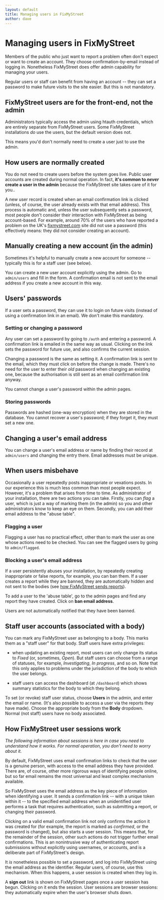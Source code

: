 ```yaml
---
layout: default
title: Managing users in FixMyStreet
author: dave
---
```


# Managing users in FixMyStreet

<p class="lead">Members of the public who just want to report a problem often
don't expect or want to create an account. They choose confirmation-by-email
instead of logging in. Nonetheless FixMyStreet does offer admin capability for
managing your users.</p>

Regular users or staff can benefit from having an account -- they can set a
password to make future visits to the site easier. But this is not mandatory.

## FixMyStreet users are for the front-end, not the admin

Administrators typically access the admin using htauth credentials, which are entirely separate from FixMyStreet users. Some FixMyStreet installations *do* use the users, but the default version does not.

This means you'd don't normally need to create a user just to use the admin. 

## How users are normally created

You do not need to create users before the system goes live. Public user
accounts are created during normal operation. In fact, **it's common to
*never* create a user in the admin** because the FixMyStreet site takes care
of it for you..

A new user record is created when an email confirmation link is clicked
(unless, of course, the user already exists with that email address). This
process is automatic and, unless the user subsequently sets a password, most
people don't consider their interaction with FixMyStreet as being
account-based. For example, around 70% of the users who have reported a
problem on the UK's [fixmystreet.com](http://www.fixmystreet.com) site did not
use a password (this effectively means: they did not consider creating an
account).

## Manually creating a new account (in the admin)

Sometimes it's helpful to manually create a new account for someone --
typically this is for a staff user (see below).

You can create a new user account explicitly using the admin. Go to
`admin/users` and fill in the form. A confirmation email is not sent to the
email address if you create a new account in this way.

## Users' passwords

If a user sets a password, they can use it to login on future visits (instead
of using a confirmation link in an email). We don't make this mandatory. 

### Setting or changing a password

Any user can set a password by going to `/auth` and entering a password. A
confirmation link is emailed in the same way as usual. Clicking on the link
sets the password for future use, and also confirms the current session.

Changing a password is the same as setting it. A confirmation link is sent to
the email, which they must click on before the change is made. There's no need
for the user to enter their *old* password when changing an existing one,
because the authorisation is still sent as an email confirmation link anyway.

You cannot change a user's password within the admin pages.

### Storing passwords

Passwords are hashed (one-way encryption) when they are stored in the
database. You cannot recover a user's password; if they forget it, they must
set a new one.

## Changing a user's email address

You can change a user's email address or name by finding their record at
`admin/users` and changing the entry there. Email addresses must be unique.

## When users misbehave

Occasionally a user repeatedly posts inappropriate or vexations posts. In our
experience this is much less common than most people expect. However, it's a
problem that arises from time to time. As administrator of your installation,
there are two actions you can take. Firstly, you can *flag* a user, which is
just a way of marking them (in the admin) so you and other administrators know
to keep an eye on them. Secondly, you can add their email address to the
"abuse table".

### Flagging a user

Flagging a user has no practical effect, other than to mark the user as one
whose actions need to be checked. You can see the flagged users by going to
`admin/flagged`.

### Blocking a user's email address

If a user persistently abuses your installation, by repeatedly creating
inappropriate or false reports, for example, you can ban them. If a user
creates a report while they are banned, they are automatically hidden and not
sent to the bodies (see [how FixMyStreet sends
reports](/customising/send_reports)).

To add a user to the 'abuse table', go to the admin pages and find any report
they have created. Click on **ban email address**.

Users are not automatically notified that they have been banned.

## Staff user accounts (associated with a body)

You can mark any FixMyStreet user as belonging to a body. This marks them as a
"staff user" for that body. Staff users have extra privileges:

* when updating an existing report, most users can only change its status to
  *Fixed* (or, sometimes, *Open*). But staff users can choose from a range of
  statuses, for example, *Investigating*, *In progress*, and so on. Note that
  this only applies to problems under the jurisdiction of the body to which
  the user belongs.

* staff users can access the dashboard (at `/dashboard`) which shows summary
  statistics for the body to which they belong.

To set (or revoke) staff user status, choose **Users** in the admin, and enter
the email or name. (It's also possible to access a user via the reports they
have made). Choose the appropriate body from the **Body** dropdown. Normal
(not staff) users have no body associated.

## How FixMyStreet user sessions work

*The following information about sessions is here in case you need to
understand how it works. For normal operation, you don't need to worry about
it.*

By default, FixMyStreet uses email confirmation links to check that the user
is a genuine person, with access to the email address they have provided.
There are, of course, other more rigorous ways of identifying people online,
but so far email remains the most universal and least complex mechanism
available.

So FixMyStreet uses the email address as the key piece of information when
identifying a user. It sends a confirmation link -- with a unique token within
it -- to the specified email address when an unidentified user performs a task
that requires authentication, such as submitting a report, or changing their
password.

Clicking on a valid email confirmation link not only confirms the action it
was created for (for example, the report is marked as *confirmed*, or the
password is changed), but also starts a user session. This means that, for the
remainder of the session, other such actions do not trigger further email
confirmations. This is an nonintrusive way of authenticating report
submissions without explicitly using usernames, or accounts, and is a
deliberate part of FixMyStreet's design.

It *is* nonetheless possible to set a password, and log into FixMyStreet using
the email address as the identifier. Regular users, of course, use this
mechanism. When this happens, a user session is created when they log in.

A **sign out** link is shown on FixMyStreet pages once a user session has
begun. Clicking on it ends the session. User sessions are browser sessions:
they automatically expire when the user's browser shuts down.

